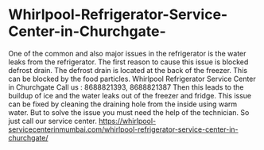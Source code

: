 # Whirlpool-Refrigerator-Service-Center-in-Churchgate-
One of the common and also major issues in the refrigerator is the water leaks from the refrigerator. The first reason to cause this issue is blocked defrost drain. The defrost drain is located at the back of the freezer. This can be blocked by the food particles. Whirlpool Refrigerator Service Center in Churchgate Call us : 8688821393, 8688821387   Then this leads to the buildup of ice and the water leaks out of the freezer and fridge. This issue can be fixed by cleaning the draining hole from the inside using warm water. But to solve the issue you must need the help of the technician. So just call our service center. https://whirlpool-servicecenterinmumbai.com/whirlpool-refrigerator-service-center-in-churchgate/

